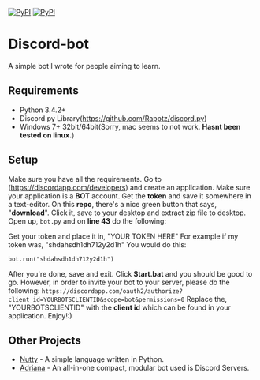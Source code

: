[![PyPI](https://img.shields.io/pypi/v/discord.py.svg)](https://pypi.python.org/pypi/discord.py/)
[![PyPI](https://img.shields.io/pypi/pyversions/discord.py.svg)](https://pypi.python.org/pypi/discord.py/)

# Discord-bot
A simple bot I wrote for people aiming to learn.

## Requirements

- Python 3.4.2+
- Discord.py Library(https://github.com/Rapptz/discord.py)
- Windows 7+ 32bit/64bit(Sorry, mac seems to not work. **Hasnt been tested on linux.**)

## Setup

Make sure you have all the requirements. 
Go to (https://discordapp.com/developers) and create an application. 
Make sure your application is a **BOT** account. 
Get the **token** and save it somewhere in a text-editor. 
On this **repo**, there's a nice green button that says, "**download**". 
Click it, save to your desktop and extract zip file to desktop.
Open up, ``bot.py`` and on **line 43** do the following: 

Get your token and place it in, "YOUR TOKEN HERE"
For example if my token was, "shdahsdh1dh712y2d1h"
You would do this: 

```
bot.run("shdahsdh1dh712y2d1h")
```

After you're done, save and exit. 
Click **Start.bat** and you should be good to go. 
However, in order to invite your bot to your server, please do the following:
``https://discordapp.com/oauth2/authorize?client_id=YOURBOTSCLIENTID&scope=bot&permissions=0``
Replace the, "YOURBOTSCLIENTID" with the **client id** which can be found in your application. 
Enjoy!:)

## Other Projects

- [Nutty](https://github.com/Sanjay-B/Nutty) - A simple language written in Python.
- [Adriana](https://bots.discord.pw/bots/221752950874177536) - An all-in-one compact, modular bot used is Discord Servers.
